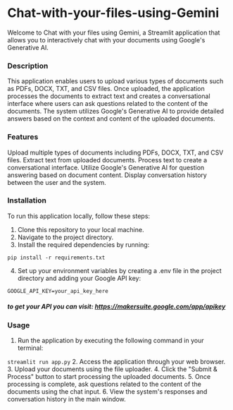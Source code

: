 # Chat-with-your-files-using-Gemini

Welcome to Chat with your files using Gemini, a Streamlit application that allows you to interactively chat with your documents using Google's Generative AI.

### Description
This application enables users to upload various types of documents such as PDFs, DOCX, TXT, and CSV files. Once uploaded, the application processes the documents to extract text and creates a conversational interface where users can ask questions related to the content of the documents. The system utilizes Google's Generative AI to provide detailed answers based on the context and content of the uploaded documents.

### Features
Upload multiple types of documents including PDFs, DOCX, TXT, and CSV files.
Extract text from uploaded documents.
Process text to create a conversational interface.
Utilize Google's Generative AI for question answering based on document content.
Display conversation history between the user and the system.
### Installation
To run this application locally, follow these steps:

1. Clone this repository to your local machine.
2. Navigate to the project directory.
3. Install the required dependencies by running:

```pip install -r requirements.txt```

4. Set up your environment variables by creating a .env file in the project directory and adding your Google API key:

```GOOGLE_API_KEY=your_api_key_here```
##### *to get your API you can visit:* https://makersuite.google.com/app/apikey
### Usage
1. Run the application by executing the following command in your terminal:

```streamlit run app.py```
2. Access the application through your web browser.
3. Upload your documents using the file uploader.
4. Click the "Submit & Process" button to start processing the uploaded documents.
5. Once processing is complete, ask questions related to the content of the documents using the chat input.
6. View the system's responses and conversation history in the main window.
